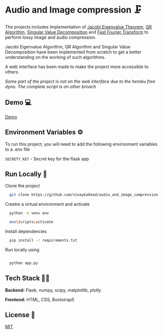 
# Audio and Image compression 🗜

The projects includes implementation of [Jacobi Eigenvalue Theorem](https://en.wikipedia.org/wiki/Jacobi_eigenvalue_algorithm#:~:text=In%20numerical%20linear%20algebra%2C%20the,a%20process%20known%20as%20diagonalization), [QR Algorithm](https://en.wikipedia.org/wiki/QR_algorithm), [Singular Value Decomposition](https://en.wikipedia.org/wiki/Singular_value_decomposition) and [Fast Fourier Transform](https://en.wikipedia.org/wiki/Fast_Fourier_transform) to perform lossy image and audio compression.

Jacobi Eigenvalue Algorithm, QR Algorithm and Singular Value Decomposition have been implemented from scratch to get a better understanding on the working of such algorithms.

A web interface has been made to make the project more accessible to others.

*Some part of the project is not on the web interface due to the heroku free dyno. The complete script is on other brnach*

## Demo 💻

[Demo](https://vk-compression.herokuapp.com/)

  
## Environment Variables ⚙

To run this project, you will need to add the following environment variables to a .env file

`SECRETY_KEY` - Secret key for the flask app

  
## Run Locally 🚀

Clone the project
```bash
  git clone https://github.com/vinaykakkad/audio_and_image_compression.git
```

Creatre a virtual environment and activate
```bash
  python -m venv env

  env\Scripts\activate
```

Install dependencies
```bash
  pip install -r requirements.txt
```

Run locally using
```bash

  python app.py
```

  
## Tech Stack 👨‍💻

**Backend:** Flask, numpy, scipy, matplotlib, plotly

**Frontend:** HTML, CSS, Bootstrap5

  
## License 🔐

[MIT](https://github.com/vinaykakkad/audio_and_image_compression/blob/main/LICENSE)

  
